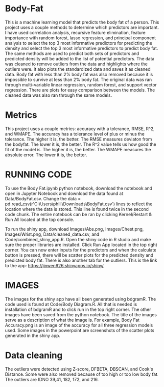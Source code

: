 # Body-Fat
This is a machine learning model that predicts the body fat of a person.
This project uses a couple methods to determine which predictors are important. I have used correlation analysis, recursive feature elimination, feature importance with random forest, lasso regression, and principal component analysis to select the top 3 most informative predictors for predicting the density and select the top 3 most informative predictors to predict body fat. The same methods are used to predict both sets of predictors and predicted density will be added to the list of potential predictors. The data was cleaned to remove outliers from the data and highlights where the outliers were. It also plots the standardized data and saves it as cleaned data. Body fat with less than 2% body fat was also removed because it is impossible to survive at less than 2% body fat. The original data was ran through multi-variable linear regression, random forest, and support vector regression. There are plots for easy comparison between the models. The cleaned data was also ran through the same models.

# Metrics
This project uses a couple metrics: accuracy with a tolerance, RMSE, R^2, and WMAPE. The accuracy has a tolerance level of plus or minus the tolerance. The higher it is, the better. The RMSE measures deviaton from the bodyfat. The lower it is, the better. The R^2 value tells us how good the fit of the model is. The higher it is, the better. The WMAPE measures the absolute error. The lower it is, the better.

# RUNNING CODE
To use the Body Fat.ipynb python notebook, download the notebook and open in Jupyter Notebook and download the data found at Data/BodyFat.csv. Change the data = pd.read_csv(r'C:\Users\phili\Downloads\BodyFat.csv') lines to reflect the location where the data is stored. This line is found twice in the second code chunk. The entire notebook can be ran by clicking Kernel/Restart & Run All located at the top console.

To run the shiny app, download Images/Abs.png, Images/Chest.png, Images/Wrist.png, Data/cleaned_data.csv, and Code/combined_shiny_app.R. Open the shiny code in R studio and make sure the proper libraries are installed. Click Run App located in the top right corner. You can now enter inputs for the predictors and when the calculate button is pressed, there will be scatter plots for the predicted density and predicted body fat. There is also another tab for the outliers. This is the link to the app:  https://jinwen626.shinyapps.io/shiny/


# IMAGES
The images for the shiny app have all been generated using bdgramR. The code used is found at Code/Body Diagram.R. All that is needed is installation of bdgramR and to click run in the top right corner. 
The other images have been saved from the python notebook. The title of the images serve as a description of what the image is. For example, Body Fat Accuracy.png is an image of the accuracy for all three regression models used. 
Some images in the powerpoint are screenshots of the scatter plots generated in the shiny app.

# Data cleaning
The outliers were detected using Z-score, DFBETA, DBSCAN, and Cook's Distance. Some were also removed because of too high or too low body fat. The outliers are IDNO 39,41, 182, 172, and 216. 
